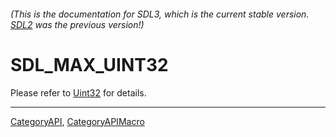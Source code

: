 ###### (This is the documentation for SDL3, which is the current stable version. [SDL2](https://wiki.libsdl.org/SDL2/) was the previous version!)
# SDL_MAX_UINT32

Please refer to [Uint32](Uint32) for details.

----
[CategoryAPI](CategoryAPI), [CategoryAPIMacro](CategoryAPIMacro)

